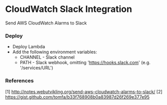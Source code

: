 # CloudWatch Slack Integration
Send AWS CloudWatch Alarms to Slack

### Deploy
- Deploy Lambda
- Add the following environment variables:
    * CHANNEL - Slack channel
    * PATH - Slack webhook, omitting 'https://hooks.slack.com' (e.g. '/services/URL')

### References
[1] http://notes.webutvikling.org/send-aws-cloudwatch-alarms-to-slack/
[2] https://gist.github.com/tomfa/b33f768908b0a83987d26f269e377e95